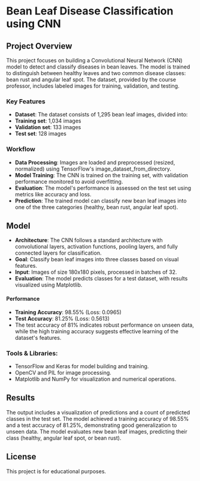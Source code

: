 # Bean Leaf Disease Classification using CNN

## Project Overview
This project focuses on building a Convolutional Neural Network (CNN) model to detect and classify diseases in bean leaves. The model is trained to distinguish between healthy leaves and two common disease classes: bean rust and angular leaf spot. The dataset, provided by the course professor, includes labeled images for training, validation, and testing.

### Key Features
- **Dataset**: The dataset consists of 1,295 bean leaf images, divided into:
- **Training set**: 1,034 images
- **Validation set**: 133 images
- **Test set**: 128 images

### Workflow
- **Data Processing**: Images are loaded and preprocessed (resized, normalized) using TensorFlow's image_dataset_from_directory.
- **Model Training**: The CNN is trained on the training set, with validation performance monitored to avoid overfitting.
- **Evaluation**: The model's performance is assessed on the test set using metrics like accuracy and loss.
- **Prediction**: The trained model can classify new bean leaf images into one of the three categories (healthy, bean rust, angular leaf spot).

## Model
- **Architecture**: The CNN follows a standard architecture with convolutional layers, activation functions, pooling layers, and fully connected layers for classification.
- **Goal**: Classify bean leaf images into three classes based on visual features.
- **Input**: Images of size 180x180 pixels, processed in batches of 32.
- **Evaluation**: The model predicts classes for a test dataset, with results visualized using Matplotlib.

#### Performance
- **Training Accuracy**: 98.55% (Loss: 0.0965)
- **Test Accuracy**: 81.25% (Loss: 0.5613)
- The test accuracy of 81% indicates robust performance on unseen data, while the high training accuracy suggests effective learning of the dataset's features.

### Tools & Libraries:
- TensorFlow and Keras for model building and training.
- OpenCV and PIL for image processing.
- Matplotlib and NumPy for visualization and numerical operations.

## Results
The output includes a visualization of predictions and a count of predicted classes in the test set. The model achieved a training accuracy of 98.55% and a test accuracy of 81.25%, demonstrating good generalization to unseen data. The model evaluates new bean leaf images, predicting their class (healthy, angular leaf spot, or bean rust).

## License
This project is for educational purposes.
